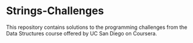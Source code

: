 # Strings-Challenges
This repository contains solutions to the programming challenges from the Data Structures course offered by UC San Diego on Coursera.
